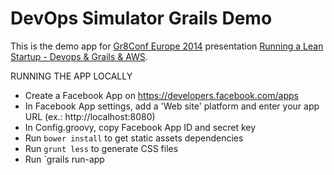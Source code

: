DevOps Simulator Grails Demo
============================

This is the demo app for [Gr8Conf Europe 2014](http://http://gr8conf.eu) presentation [Running a Lean Startup - Devops & Grails & AWS](https://speakerdeck.com/benorama/running-a-lean-startup-devops-and-grails-and-aws).

RUNNING THE APP LOCALLY

- Create a Facebook App on https://developers.facebook.com/apps
- In Facebook App settings, add a 'Web site' platform and enter your app URL (ex.: http://localhost:8080)
- In Config.groovy, copy Facebook App ID and secret key
- Run `bower install` to get static assets dependencies
- Run `grunt less` to generate CSS files
- Run `grails run-app
